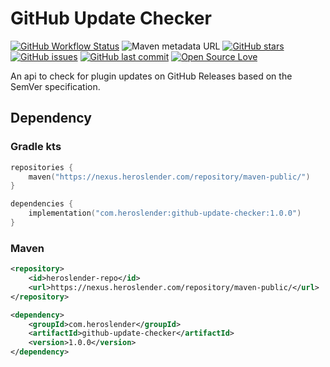 # GitHub Update Checker

[![GitHub Workflow Status](https://img.shields.io/github/actions/workflow/status/heroslender/github-update-checker/build.yml?label=Build&logo=GitHub)](https://github.com/heroslender/github-update-checker/actions/workflows/build.yml)
![Maven metadata URL](https://img.shields.io/maven-metadata/v?label=Version&metadataUrl=https%3A%2F%2Fnexus.heroslender.com%2Frepository%2Fmaven-snapshots%2Fcom%2Fheroslender%2Fgithub-update-checker%2Fmaven-metadata.xml)
[![GitHub stars](https://img.shields.io/github/stars/heroslender/github-update-checker.svg?label=Stars)](https://github.com/heroslender/menu-framework/stargazers)
[![GitHub issues](https://img.shields.io/github/issues-raw/heroslender/github-update-checker.svg?label=Issues)](https://github.com/heroslender/github-update-checker/issues)
[![GitHub last commit](https://img.shields.io/github/last-commit/heroslender/github-update-checker.svg?label=Last%20Commit)](https://github.com/heroslender/github-update-checker/commit)
[![Open Source Love](https://badges.frapsoft.com/os/v2/open-source.png?v=103)](https://github.com/ellerbrock/open-source-badges/)

An api to check for plugin updates on GitHub Releases based on the SemVer specification.

## Dependency

### Gradle kts

```kotlin
repositories {
    maven("https://nexus.heroslender.com/repository/maven-public/")
}

dependencies {
    implementation("com.heroslender:github-update-checker:1.0.0")
}
```

### Maven

```xml
<repository>
    <id>heroslender-repo</id>
    <url>https://nexus.heroslender.com/repository/maven-public/</url>
</repository>
```

```xml
<dependency>
    <groupId>com.heroslender</groupId>
    <artifactId>github-update-checker</artifactId>
    <version>1.0.0</version>
</dependency>
```
